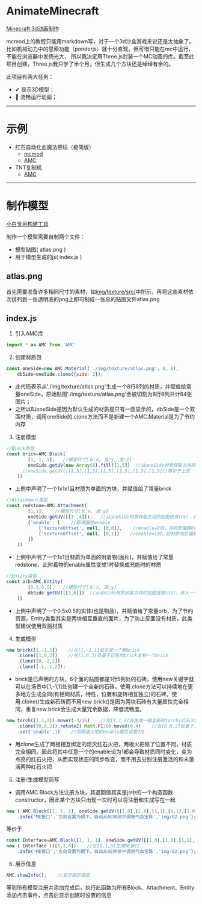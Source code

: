# AnimateMinecraft

[Minecraft 3d动画制作](https://github.com/CJL233/AnimateMinecraft)

mcmod上的教程只能用markdown写，对于一个3d沙盒游戏来说还是太抽象了。比如机械动力中的思索功能（ponderjs）就十分直观，但可惜只能在mc中运行，不能在浏览器中发扬光大，
所以我决定用Three.js封装一个MC动画的库。截至此项目创建，Three.js我只学了半个月，但生成几个方块还是绰绰有余的。

此项目有两大任务：
* ✔ 显示3D模型； 
* 🔲 流畅运行动画； 

---
# 示例
* 红石自动化血魔法祭坛（极简版）
  * [mcmod](https://www.mcmod.cn/post/2343.html)
  * [AMC](https://cjl233.github.io/AnimateMinecraft/examples/altar/)
* TNT复制机
  * [AMC](https://cjl233.github.io/AnimateMinecraft/examples/tnt/)


---
# 制作模型
[小白专用构建工具](https://cjl233.github.io/AnimateMinecraft/buildTool/)

制作一个模型需要自制两个文件：
* 模型贴图( atlas.png )
* 用于模型生成的js( index.js )

## atlas.png

首先需要准备许多相同尺寸的素材，如[img/texture/src/](examples/altar/img/src)中所示，再将这些素材依次排列到一张透明底的png上即可制成一张总的贴图文件atlas.png

## index.js

1. 引入AMC库
```javascript
import * as AMC from 'AMC'
```
2. 创建材质包
```javascript
const oneSide=new AMC.Material('./img/texture/atlas.png', 8, 8),
    dbSide=oneSide.clone({side: 2});
```
  * 此代码表示从'./img/texture/atlas.png'生成一个8行8列的材质，并赋值给常量oneSide，原始贴图'./img/texture/atlas.png'会被切割为8行8列共计64张图片；
  * 之所以叫oneSide是因为默认生成的材质是只有一面显示的，dbSide是一个双面材质，调用oneSide的.clone方法而不是新建一个AMC.Material是为了节约内存
3. 注册模型
```javascript
//Block类型
const brick=AMC.Block(
        [1, 1, 1],   //模型尺寸[长:x, 高:y, 宽:z]
        oneSide.getUV(new Array(6).fill([1,5])  //从oneSide材质获取方块的贴图信息(UV)，传入一个二维数组[x+:[U,V], x-:[U,V], y+:[U,V], y-:[U,V], z+:[U,V], z-:[U,V]]
      //oneSide.getUV([[1,5],[1,5],[1,5],[1,5],[1,5],[1,5]])等价于上式
    ))
```
  * 上例中声明了一个1x1x1且材质为单面的方块，并赋值给了常量brick
```javascript
//Attachment类型
const redstone=AMC.Attachment(
        [1,1],    //模型尺寸[长:x, 高:y]
        oneSide.getUV([[3 ,4]]),   //从oneSide材质获取方块的贴图信息(UV)，传入一个二维数组[x+:[U,V]]
        {'enable': [    //新增属性enable
            ['textureOffset', null, [0,0]],    //enable=0时，将材质偏移0行0列，即不改变材质
            ['textureOffset', null, [0,1]]    //enable=1时，将材质向右偏移1列，恰好为红石充能时的材质
        ]}
    ))
```
  * 上例中声明了一个1x1且材质为单面的附着物(面片)，并赋值给了常量redstone，此附着物的enable属性变成1时替换成充能时的材质
```javascript
//Entity类型
const orb=AMC.Entity(
        [0.5,0.5],   //模型尺寸[长:x, 高:y]
        dbSide.getUV([[3,6]])  //从dbSide材质获取方块的贴图信息(UV)，传入一个二维数组[x+:[U,V]]
    ))
```
  * 上例中声明了一个0.5x0.5的实体(也是物品)，并赋值给了常量orb，为了节约资源，Entity类型其实是两块相互垂直的面片，为了防止反面没有材质，此类型建议使用双面材质
4. 生成模型
```javascript
new brick([1,-1,1])    //在[1,-1,1]处生成一个新brick
    .clone([1,0,2])    //在[1,0,2]处基于已有的brick复制一个brick
    .clone([0,-2,2])
    .clone([-1,-1,2]);
```
  * brick是已声明的方块，6个面的贴图都是1行5列处的石砖。使用new关键字就可以在场景中[1,-1,1]处创建一个全新的石砖，使用.clone方法可以持续地在更多地方生成全同(有相同材质，特性，位置和旋转相互独立)的石砖。使用.clone()生成新石砖而不用new brick()是因为两块石砖有大量属性完全相同，重复new brick会生成大量冗余数据，降低流畅度。
```javascript
new torch([1,1,2]).moveY(-3/16)    //在[1,1,2]处生成一根全新的torch(红石火把)，并将其沿Y轴向下移动-3/16
    .clone([0,0,2]).rotateZ( Math.PI/6).moveX(0.4)    //在[0,0,2]处基于上面的torch克隆一个torch，并将其绕Z轴旋转30°再沿X轴平移0.4个单位长度
    .set('enable',1)    //将两根火把的enable属性设置为1
```
  * 用clone生成了两根相互绑定的熄灭红石火把，两根火把除了位置不同，材质完全相同。因此将其中任意一个的enable设为1都会导致材质同时变化，变为点亮的红石火把，从而实现状态的同步改变，而不用去分别注册激活的和未激活两种红石火把

5. 注册/生成模型简写

  * 调用AMC.Block方法注册方块，其返回值其实是js中的一个构造函数constructor，因此某个方块只出现一次时可以将注册和生成写在一起
```javascript
new ( AMC.Block([1, 1, 1], oneSide.getUV([[1,0],[1,0],[1,1],[1,1],[1,0],[1,0]])) )([1,1,0])
    .info('ME接口','方向设置为朝下，自动从AE网络中调用气血宝珠','img/02.png');
```
等价于
```javascript
const Interface=AMC.Block([1, 1, 1], oneSide.getUV([[1,0],[1,0],[1,1],[1,1],[1,0],[1,0]]));    //注册1x1x1的ME接口
new ( Interface )([1,1,0])    //在[1,1,0]生成ME接口
    .info('ME接口','方向设置为朝下，自动从AE网络中调用气血宝珠','img/02.png');    //为这个ME接口添加提示信息.info(标题, 内容文本, 图片的链接)，在点击到ME接口时会显示这些信息
```

6. 展示信息
```javascript
AMC.showInfo();    //显示提示信息
```
等到所有模型注册并添加完成后，执行此函数为所有Block、Attachment、Entity添加点击事件，点击后显示创建时设置的信息
